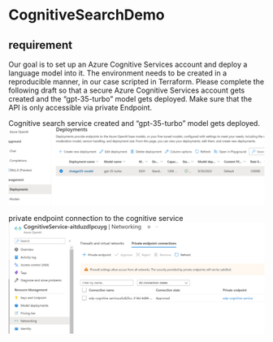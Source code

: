 # CognitiveSearchDemo
## requirement
Our goal is to set up an Azure Cognitive Services account and deploy a language model into it. The
environment needs to be created in a reproducible manner, in our case scripted in Terraform.
Please complete the following draft so that a secure Azure Cognitive Services account gets created
and the “gpt-35-turbo” model gets deployed. Make sure that the API is only accessible via private
Endpoint.

Cognitive search service created and “gpt-35-turbo” model gets deployed.
![Alt text](image.png)

private endpoint connection to the cognitive service
![Alt text](image2.png)